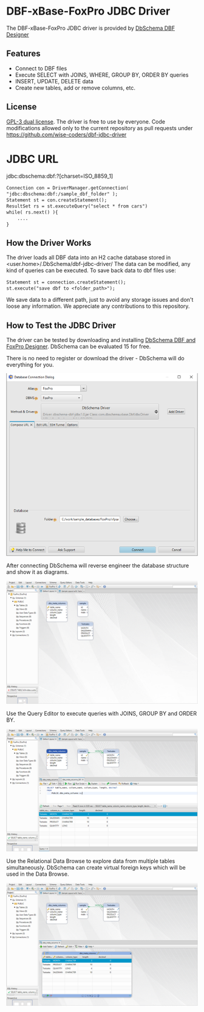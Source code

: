 # DBF-xBase-FoxPro JDBC Driver

The DBF-xBase-FoxPro JDBC driver is provided by [DbSchema DBF Designer](https://dbschema.com/database-designer/FoxPro.html)

## Features

* Connect to DBF files
* Execute SELECT with JOINS, WHERE, GROUP BY, ORDER BY queries
* INSERT, UPDATE, DELETE data
* Create new tables, add or remove columns, etc.

## License

[GPL-3 dual license](https://opensource.org/licenses/GPL-3.0).
The driver is free to use by everyone.
Code modifications allowed only to the current repository as pull requests under
https://github.com/wise-coders/dbf-jdbc-driver

# JDBC URL

jdbc:dbschema:dbf:<folder-with-dbf-files>?[charset=ISO_8859_1]


```
Connection con = DriverManager.getConnection( "jdbc:dbschema:dbf:/sample_dbf_folder" );
Statement st = con.createStatement();
ResultSet rs = st.executeQuery("select * from cars")
while( rs.next() ){
    ....
}
```

## How the Driver Works

The driver loads all DBF data into an H2 cache database stored in <user.home>/.DbSchema/dbf-jdbc-driver/
The data can be modified, any kind of queries can be executed.
To save back data to dbf files use:

```
Statement st = connection.createStatement();
st.execute("save dbf to <folder_path>");
```
We save data to a different path, just to avoid any storage issues and don't loose any information.
We appreciate any contributions to this repository.



## How to Test the JDBC Driver

The driver can be tested by downloading and installing [DbSchema DBF and FoxPro Designer](https://dbschema.com). 
DbSchema can be evaluated 15 for free.

There is no need to register or download the driver - DbSchema will do everything for you.

![DBF xBase Connection Dialog](resources/images/dbschema-dbf-connection-dialog.png)

After connecting DbSchema will reverse engineer the database structure and show it as diagrams.

![DBF Database Diagrams using DbSchema](resources/images/dbschema-dbf-gui-designer.png)

Use the Query Editor to execute queries with JOINS, GROUP BY and ORDER BY.

![xBase DBF Query Editor](resources/images/dbschema-dbf-query-editor.png)

Use the Relational Data Browse to explore data from multiple tables simultaneously.
DbSchema can create virtual foreign keys which will be used in the Data Browse.

![xBase DBF Query Editor](resources/images/dbschema-dbf-relational-data-browse.png)



